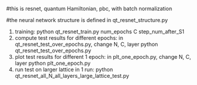 #this is resnet, quantum Hamiltonian, pbc, with batch normalization

#the neural network structure is defined in qt_resnet_structure.py

1. training: 
    python qt_resnet_train.py num_epochs C step_num_after_S1
2. compute test results for different epochs:
    in qt_resnet_test_over_epochs.py, change N, C, layer
    python qt_resnet_test_over_epochs.py
3. plot test results for different 1 epoch:
    in plt_one_epoch.py, change  N, C, layer
    python plt_one_epoch.py
4. run test on larger lattice in 1 run:
    python qt_resnet_all_N_all_layers_large_lattice_test.py